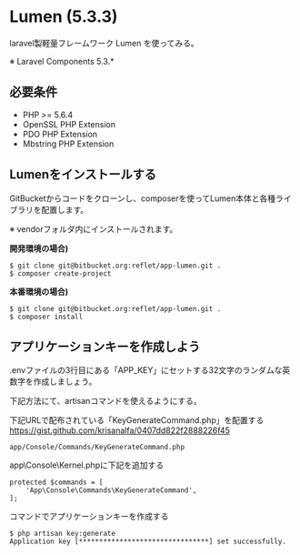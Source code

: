 # Lumen (5.3.3)
laravel製軽量フレームワーク Lumen を使ってみる。

※ Laravel Components 5.3.*

## 必要条件

* PHP >= 5.6.4
* OpenSSL PHP Extension
* PDO PHP Extension
* Mbstring PHP Extension

## Lumenをインストールする

GitBucketからコードをクローンし、composerを使ってLumen本体と各種ライブラリを配置します。

※ vendorフォルダ内にインストールされます。

**開発環境の場合)**
```
$ git clone git@bitbucket.org:reflet/app-lumen.git .
$ composer create-project
```

**本番環境の場合)**
```
$ git clone git@bitbucket.org:reflet/app-lumen.git .
$ composer install
```

## アプリケーションキーを作成しよう

.envファイルの3行目にある「APP_KEY」にセットする32文字のランダムな英数字を作成しましょう。

下記方法にて、artisanコマンドを使えるようにする。

下記URLで配布されている「KeyGenerateCommand.php」を配置する
https://gist.github.com/krisanalfa/0407dd822f2888226f45
```
app/Console/Commands/KeyGenerateCommand.php
```

app\Console\Kernel.phpに下記を追加する
```
protected $commands = [
    'App\Console\Commands\KeyGenerateCommand',
];
```

コマンドでアプリケーションキーを作成する
```
$ php artisan key:generate
Application key [********************************] set successfully.
```